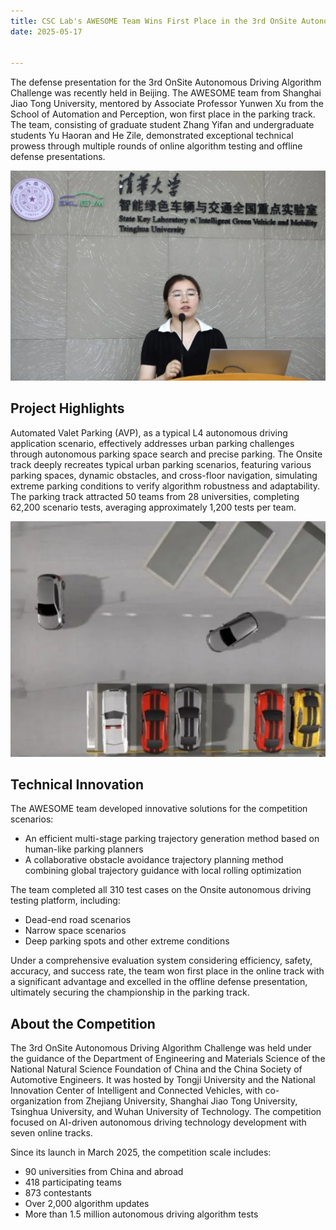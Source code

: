 ```yaml
---
title: CSC Lab's AWESOME Team Wins First Place in the 3rd OnSite Autonomous Driving Algorithm Challenge
date: 2025-05-17


---
```


The defense presentation for the 3rd OnSite Autonomous Driving Algorithm Challenge was recently held in Beijing. The AWESOME team from Shanghai Jiao Tong University, mentored by Associate Professor Yunwen Xu from the School of Automation and Perception, won first place in the parking track. The team, consisting of graduate student Zhang Yifan and undergraduate students Yu Haoran and He Zile, demonstrated exceptional technical prowess through multiple rounds of online algorithm testing and offline defense presentations.

![Prof. Xu Yunwen at the defense presentation](featured.jpg "Prof. Xu Yunwen at the defense presentation")

## Project Highlights

Automated Valet Parking (AVP), as a typical L4 autonomous driving application scenario, effectively addresses urban parking challenges through autonomous parking space search and precise parking. The Onsite track deeply recreates typical urban parking scenarios, featuring various parking spaces, dynamic obstacles, and cross-floor navigation, simulating extreme parking conditions to verify algorithm robustness and adaptability. The parking track attracted 50 teams from 28 universities, completing 62,200 scenario tests, averaging approximately 1,200 tests per team.

![Dynamic parking test scenario](parking-scenario.jpg "Dynamic parking test scenario")

## Technical Innovation

The AWESOME team developed innovative solutions for the competition scenarios:
- An efficient multi-stage parking trajectory generation method based on human-like parking planners
- A collaborative obstacle avoidance trajectory planning method combining global trajectory guidance with local rolling optimization

The team completed all 310 test cases on the Onsite autonomous driving testing platform, including:
- Dead-end road scenarios
- Narrow space scenarios
- Deep parking spots and other extreme conditions

Under a comprehensive evaluation system considering efficiency, safety, accuracy, and success rate, the team won first place in the online track with a significant advantage and excelled in the offline defense presentation, ultimately securing the championship in the parking track.

## About the Competition

The 3rd OnSite Autonomous Driving Algorithm Challenge was held under the guidance of the Department of Engineering and Materials Science of the National Natural Science Foundation of China and the China Society of Automotive Engineers. It was hosted by Tongji University and the National Innovation Center of Intelligent and Connected Vehicles, with co-organization from Zhejiang University, Shanghai Jiao Tong University, Tsinghua University, and Wuhan University of Technology. The competition focused on AI-driven autonomous driving technology development with seven online tracks.

Since its launch in March 2025, the competition scale includes:
- 90 universities from China and abroad
- 418 participating teams
- 873 contestants
- Over 2,000 algorithm updates
- More than 1.5 million autonomous driving algorithm tests 
